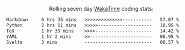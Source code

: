 <p align="center">Rolling seven day <a href="https://wakatime.com/@syrkis"/>WakaTime</a> coding stats:</p>
<!--START_SECTION:waka-->

```txt
Markdown     6 hrs 35 mins   >>>>>>>>>>>>>>-----------   57.07 %
Python       2 hrs 11 mins   >>>>>--------------------   18.95 %
TeX          1 hr 39 mins    >>>>---------------------   14.42 %
YAML         1 hr 2 mins     >>-----------------------   08.95 %
Svelte       3 mins          -------------------------   00.57 %
```

<!--END_SECTION:waka-->
